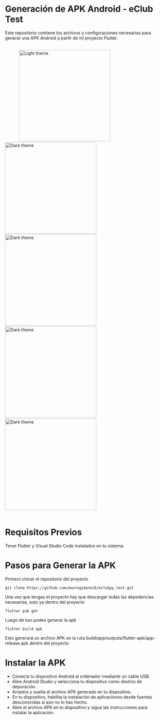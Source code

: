 # Generación de APK Android - eClub Test
Este repositorio contiene los archivos y configuraciones necesarias para generar una APK Android a partir de mi proyecto Flutter.

<br />
<div>
  &emsp;&emsp;&emsp;
  <img src="https://github.com/maurogimenezb/eclubpy_test/blob/main/images/Screenshot_1710305805.png" alt="Light theme" width="300">
  &emsp;&emsp;&emsp;&emsp;
  <img src="https://github.com/maurogimenezb/eclubpy_test/blob/main/images/Screenshot_1710305815.png" alt="Dark theme" width="300">  
   &emsp;&emsp;&emsp;&emsp;
  <img src="https://github.com/maurogimenezb/eclubpy_test/blob/main/images/Screenshot_1710305825.png" alt="Dark theme" width="300">  
   &emsp;&emsp;&emsp;&emsp;
  <img src="https://github.com/maurogimenezb/eclubpy_test/blob/main/images/Screenshot_1710305842.png" alt="Dark theme" width="300">  
   &emsp;&emsp;&emsp;&emsp;
  <img src="https://github.com/maurogimenezb/eclubpy_test/blob/main/images/Screenshot_1710305854.png" alt="Dark theme" width="300">  
</div>
<br />

# Requisitos Previos

Tener Flutter y Visual Studio Code instalados en tu sistema.

# Pasos para Generar la APK

Primero clonar el repositorio del proyecto 

```
git clone https://github.com/maurogimenezb/eclubpy_test.git
```

Una vez que tengas el proyecto hay que descargar todas las depedencias necesarias, esto ya dentro del proyecto

```
flutter pub get
```

Luego de eso podes generar la apk 

```
flutter build apk
```

Esto generará un archivo APK en la ruta build/app/outputs/flutter-apk/app-release.apk dentro del proyecto

# Instalar la APK

- Conecta tu dispositivo Android al ordenador mediante un cable USB.
- Abre Android Studio y selecciona tu dispositivo como destino de depuración.
- Arrastra y suelta el archivo APK generado en tu dispositivo.
- En tu dispositivo, habilita la instalación de aplicaciones desde fuentes desconocidas si aún no lo has hecho.
- Abre el archivo APK en tu dispositivo y sigue las instrucciones para instalar la aplicación.